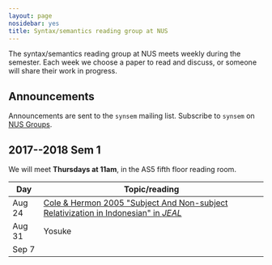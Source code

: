 ```yaml
---
layout: page
nosidebar: yes
title: Syntax/semantics reading group at NUS
---
```


The syntax/semantics reading group at NUS meets weekly during the semester. Each week we choose a paper to read and discuss, or someone will share their work in progress.

## Announcements

Announcements are sent to the `synsem` mailing list. Subscribe to `synsem` on [NUS Groups](https://groups.nus.edu.sg/NUSgroups/).

## 2017--2018 Sem 1

We will meet **Thursdays at 11am**, in the AS5 fifth floor reading room.

| Day    | Topic/reading                                                                 |
|--------|-------------------------------------------------------------------------------|
| Aug 24 | [Cole & Hermon 2005 "Subject And Non-subject Relativization in Indonesian" in *JEAL*](https://link-springer-com.libproxy1.nus.edu.sg/article/10.1007%2Fs10831-004-2703-3) |
| Aug 31 | Yosuke                                                                        |
| Sep  7 |                                                                               |
